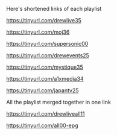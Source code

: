 Here's shortened links of each playlist

https://tinyurl.com/drewlive35

https://tinyurl.com/moj36

https://tinyurl.com/supersonic00

https://tinyurl.com/drewevents25

https://tinyurl.com/mystique35

https://tinyurl.com/a1xmedia34

https://tinyurl.com/japantv25

All the playlist merged together in one link

https://tinyurl.com/drewliveall11

https://tinyurl.com/all00-epg

